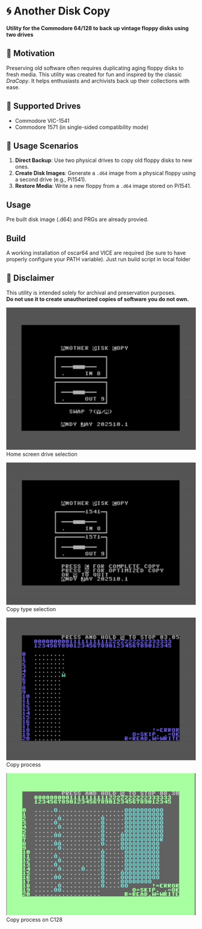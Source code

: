 # 🌀 Another Disk Copy  
**Utility for the Commodore 64/128 to back up vintage floppy disks using two drives**

## 🎯 Motivation  
Preserving old software often requires duplicating aging floppy disks to fresh media. This utility was created for fun and inspired by the classic *DraCopy*. It helps enthusiasts and archivists back up their collections with ease.

## 💾 Supported Drives  
- Commodore VIC-1541  
- Commodore 1571 (in single-sided compatibility mode)

## 🔧 Usage Scenarios  
1. **Direct Backup**: Use two physical drives to copy old floppy disks to new ones.  
2. **Create Disk Images**: Generate a `.d64` image from a physical floppy using a second drive (e.g., Pi1541).  
3. **Restore Media**: Write a new floppy from a `.d64` image stored on Pi1541.

## Usage
Pre built disk image (.d64) and PRGs are already provied.

## Build
A working installation of oscar64 and VICE are required (be sure to have properly configure your PATH variable).
Just run build script in local folder

## 🚫 Disclaimer  
This utility is intended solely for archival and preservation purposes.  
**Do not use it to create unauthorized copies of software you do not own.**

![Alt text](images/home.png)
Home screen drive selection

![Alt text](images/screen2.png)
Copy type selection

![Alt text](images/screen3.png)
Copy process 

![Alt text](images/screen4.png)
Copy process on C128
